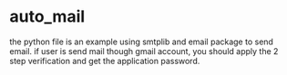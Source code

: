 # auto_mail

the python file is an example using smtplib and email package to send email.
if user is send mail though gmail account, you should apply the 2 step verification and get the application password.
